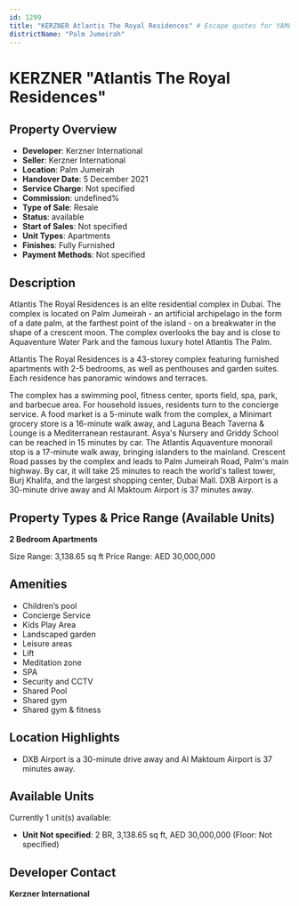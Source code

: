 ```yaml
---
id: 1299
title: "KERZNER Atlantis The Royal Residences" # Escape quotes for YAML string
districtName: "Palm Jumeirah"
---
```


# KERZNER "Atlantis The Royal Residences"

## Property Overview
- **Developer**: Kerzner International
- **Seller**: Kerzner International
- **Location**: Palm Jumeirah
- **Handover Date**: 5 December 2021
- **Service Charge**: Not specified
- **Commission**: undefined%
- **Type of Sale**: Resale
- **Status**: available
- **Start of Sales**: Not specified
- **Unit Types**: Apartments
- **Finishes**: Fully Furnished
- **Payment Methods**: Not specified

## Description
Atlantis The Royal Residences is an elite residential complex in Dubai. The complex is located on Palm Jumeirah - an artificial archipelago in the form of a date palm, at the farthest point of the island - on a breakwater in the shape of a crescent moon. The complex overlooks the bay and is close to Aquaventure Water Park and the famous luxury hotel Atlantis The Palm. 

Atlantis The Royal Residences is a 43-storey complex featuring furnished apartments with 2-5 bedrooms, as well as penthouses and garden suites. Each residence has panoramic windows and terraces.

The complex has a swimming pool, fitness center, sports field, spa, park, and barbecue area. For household issues, residents turn to the concierge service. A food market is a 5-minute walk from the complex, a Minimart grocery store is a 16-minute walk away, and Laguna Beach Taverna & Lounge is a Mediterranean restaurant. Asya's Nursery and Griddy School can be reached in 15 minutes by car. The Atlantis Aquaventure monorail stop is a 17-minute walk away, bringing islanders to the mainland. Crescent Road passes by the complex and leads to Palm Jumeirah Road, Palm's main highway. By car, it will take 25 minutes to reach the world's tallest tower, Burj Khalifa, and the largest shopping center, Dubai Mall. DXB Airport is a 30-minute drive away and Al Maktoum Airport is 37 minutes away.

## Property Types & Price Range (Available Units)
**2 Bedroom Apartments**

Size Range: 3,138.65 sq ft
Price Range: AED 30,000,000

## Amenities
- Children’s pool
- Concierge Service
- Kids Play Area
- Landscaped garden
- Leisure areas
- Lift
- Meditation zone
- SPA
- Security and CCTV
- Shared Pool
- Shared gym
- Shared gym & fitness

## Location Highlights
- DXB Airport is a 30-minute drive away and Al Maktoum Airport is 37 minutes away.

## Available Units
Currently 1 unit(s) available:
- **Unit Not specified**: 2 BR, 3,138.65 sq ft, AED 30,000,000 (Floor: Not specified)

## Developer Contact
**Kerzner International**
